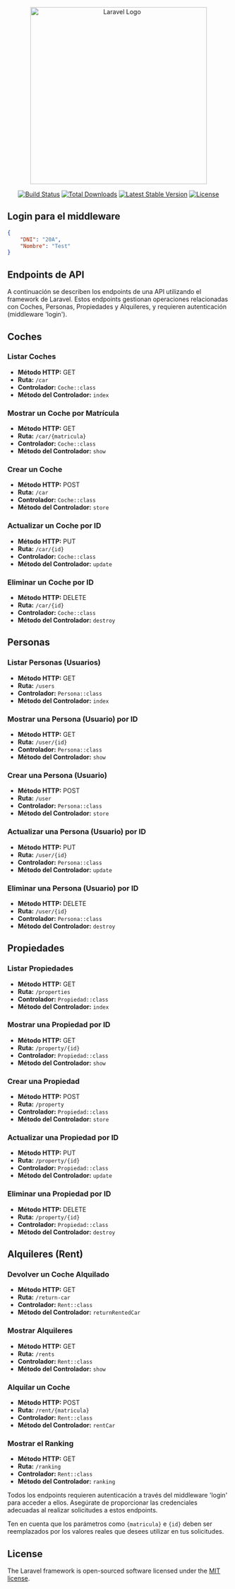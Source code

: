 <p align="center"><a href="https://laravel.com" target="_blank"><img src="https://raw.githubusercontent.com/laravel/art/master/logo-lockup/5%20SVG/2%20CMYK/1%20Full%20Color/laravel-logolockup-cmyk-red.svg" width="400" alt="Laravel Logo"></a></p>

<p align="center">
<a href="https://github.com/laravel/framework/actions"><img src="https://github.com/laravel/framework/workflows/tests/badge.svg" alt="Build Status"></a>
<a href="https://packagist.org/packages/laravel/framework"><img src="https://img.shields.io/packagist/dt/laravel/framework" alt="Total Downloads"></a>
<a href="https://packagist.org/packages/laravel/framework"><img src="https://img.shields.io/packagist/v/laravel/framework" alt="Latest Stable Version"></a>
<a href="https://packagist.org/packages/laravel/framework"><img src="https://img.shields.io/packagist/l/laravel/framework" alt="License"></a>
</p>

## Login para el middleware


```json
{
    "DNI": "20A",
    "Nombre": "Test"
}
```

## Endpoints de API

A continuación se describen los endpoints de una API utilizando el framework de Laravel. Estos endpoints gestionan operaciones relacionadas con Coches, Personas, Propiedades y Alquileres, y requieren autenticación (middleware 'login').

## Coches

### Listar Coches

- **Método HTTP:** GET
- **Ruta:** `/car`
- **Controlador:** `Coche::class`
- **Método del Controlador:** `index`

### Mostrar un Coche por Matrícula

- **Método HTTP:** GET
- **Ruta:** `/car/{matricula}`
- **Controlador:** `Coche::class`
- **Método del Controlador:** `show`

### Crear un Coche

- **Método HTTP:** POST
- **Ruta:** `/car`
- **Controlador:** `Coche::class`
- **Método del Controlador:** `store`

### Actualizar un Coche por ID

- **Método HTTP:** PUT
- **Ruta:** `/car/{id}`
- **Controlador:** `Coche::class`
- **Método del Controlador:** `update`

### Eliminar un Coche por ID

- **Método HTTP:** DELETE
- **Ruta:** `/car/{id}`
- **Controlador:** `Coche::class`
- **Método del Controlador:** `destroy`

## Personas

### Listar Personas (Usuarios)

- **Método HTTP:** GET
- **Ruta:** `/users`
- **Controlador:** `Persona::class`
- **Método del Controlador:** `index`

### Mostrar una Persona (Usuario) por ID

- **Método HTTP:** GET
- **Ruta:** `/user/{id}`
- **Controlador:** `Persona::class`
- **Método del Controlador:** `show`

### Crear una Persona (Usuario)

- **Método HTTP:** POST
- **Ruta:** `/user`
- **Controlador:** `Persona::class`
- **Método del Controlador:** `store`

### Actualizar una Persona (Usuario) por ID

- **Método HTTP:** PUT
- **Ruta:** `/user/{id}`
- **Controlador:** `Persona::class`
- **Método del Controlador:** `update`

### Eliminar una Persona (Usuario) por ID

- **Método HTTP:** DELETE
- **Ruta:** `/user/{id}`
- **Controlador:** `Persona::class`
- **Método del Controlador:** `destroy`

## Propiedades

### Listar Propiedades

- **Método HTTP:** GET
- **Ruta:** `/properties`
- **Controlador:** `Propiedad::class`
- **Método del Controlador:** `index`

### Mostrar una Propiedad por ID

- **Método HTTP:** GET
- **Ruta:** `/property/{id}`
- **Controlador:** `Propiedad::class`
- **Método del Controlador:** `show`

### Crear una Propiedad

- **Método HTTP:** POST
- **Ruta:** `/property`
- **Controlador:** `Propiedad::class`
- **Método del Controlador:** `store`

### Actualizar una Propiedad por ID

- **Método HTTP:** PUT
- **Ruta:** `/property/{id}`
- **Controlador:** `Propiedad::class`
- **Método del Controlador:** `update`

### Eliminar una Propiedad por ID

- **Método HTTP:** DELETE
- **Ruta:** `/property/{id}`
- **Controlador:** `Propiedad::class`
- **Método del Controlador:** `destroy`

## Alquileres (Rent)

### Devolver un Coche Alquilado

- **Método HTTP:** GET
- **Ruta:** `/return-car`
- **Controlador:** `Rent::class`
- **Método del Controlador:** `returnRentedCar`

### Mostrar Alquileres

- **Método HTTP:** GET
- **Ruta:** `/rents`
- **Controlador:** `Rent::class`
- **Método del Controlador:** `show`

### Alquilar un Coche

- **Método HTTP:** POST
- **Ruta:** `/rent/{matricula}`
- **Controlador:** `Rent::class`
- **Método del Controlador:** `rentCar`

### Mostrar el Ranking

- **Método HTTP:** GET
- **Ruta:** `/ranking`
- **Controlador:** `Rent::class`
- **Método del Controlador:** `ranking`

Todos los endpoints requieren autenticación a través del middleware 'login' para acceder a ellos. Asegúrate de proporcionar las credenciales adecuadas al realizar solicitudes a estos endpoints.

Ten en cuenta que los parámetros como `{matricula}` e `{id}` deben ser reemplazados por los valores reales que desees utilizar en tus solicitudes.




## License

The Laravel framework is open-sourced software licensed under the [MIT license](https://opensource.org/licenses/MIT).
